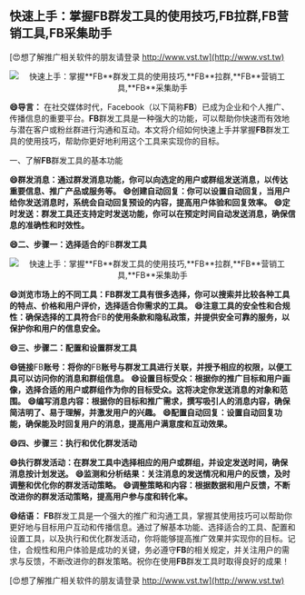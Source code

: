 ## **快速上手：掌握**FB**群发工具的使用技巧,**FB**拉群,**FB**营销工具,**FB**采集助手**

[😍想了解推广相关软件的朋友请登录 http://www.vst.tw](http://www.vst.tw)

 <center><img src="https://vst.tw/MP4/tuiguang/png/7.png" alt="快速上手：掌握**FB**群发工具的使用技巧,**FB**拉群,**FB**营销工具,**FB**采集助手"></center>

**😄导言：**
在社交媒体时代，Facebook（以下简称**FB**）已成为企业和个人推广、传播信息的重要平台。**FB**群发工具是一种强大的功能，可以帮助你快速而有效地与潜在客户或粉丝群进行沟通和互动。本文将介绍如何快速上手并掌握**FB**群发工具的使用技巧，帮助你更好地利用这个工具来实现你的目标。

一、了解**FB**群发工具的基本功能

**😄群发消息：通过群发消息功能，你可以向选定的用户或群组发送消息，以传达重要信息、推广产品或服务等。**
**😄创建自动回复：你可以设置自动回复，当用户给你发送消息时，系统会自动回复预设的内容，提高用户体验和回复效率。**
**😄定时发送：群发工具还支持定时发送功能，你可以在预定时间自动发送消息，确保信息的准确性和时效性。**

**😄二、步骤一：选择适合的**FB**群发工具**

 <center><img src="https://vst.tw/MP4/tuiguang/png/3.png" alt="快速上手：掌握**FB**群发工具的使用技巧,**FB**拉群,**FB**营销工具,**FB**采集助手"></center>

**😄浏览市场上的不同工具：**FB**群发工具有很多选择，你可以搜索并比较各种工具的特点、价格和用户评价，选择适合你需求的工具。**
**😄注意工具的安全性和合规性：确保选择的工具符合**FB**的使用条款和隐私政策，并提供安全可靠的服务，以保护你和用户的信息安全。**

**😄三、步骤二：配置和设置群发工具**

**😄链接**FB**账号：将你的**FB**账号与群发工具进行关联，并授予相应的权限，以便工具可以访问你的消息和群组信息。**
**😄设置目标受众：根据你的推广目标和用户画像，选择合适的用户或群组作为你的目标受众。这将决定你发送消息的对象和范围。**
**😄编写消息内容：根据你的目标和推广需求，撰写吸引人的消息内容，确保简洁明了、易于理解，并激发用户的兴趣。**
**😄配置自动回复：设置自动回复功能，确保能及时回复用户的消息，提高用户满意度和互动效果。**

**😄四、步骤三：执行和优化群发活动**

**😄执行群发活动：在群发工具中选择相应的用户或群组，并设定发送时间，确保消息按计划发送。**
**😄监测和分析结果：关注消息的发送情况和用户的反馈，及时调整和优化你的群发活动策略。**
**😄调整策略和内容：根据数据和用户反馈，不断改进你的群发活动策略，提高用户参与度和转化率。**

**😄结语：**
**FB**群发工具是一个强大的推广和沟通工具，掌握其使用技巧可以帮助你更好地与目标用户互动和传播信息。通过了解基本功能、选择适合的工具、配置和设置工具，以及执行和优化群发活动，你将能够提高推广效果并实现你的目标。记住，合规性和用户体验是成功的关键，务必遵守**FB**的相关规定，并关注用户的需求与反馈，不断改进你的群发策略。祝你在使用**FB**群发工具时取得良好的成果！

[😍想了解推广相关软件的朋友请登录 http://www.vst.tw](http://www.vst.tw)



